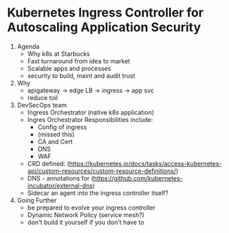 # Kubernetes Ingress Controller for Autoscaling Application Security

1. Agenda
    * Why k8s at Starbucks
    * Fast turnaround from idea to market
    * Scalable apps and processes
    * security to build, maint and audit trust
2. Why
    * apigateway -> edge LB -> ingress -> app svc
    * reduce toil
3. DevSecOps team
    * Ingress Orchestrator (native k8s application)
    * Ingres Orchestrator Responsibilities include:
      * Config of ingress
      * (missed this)
      * CA and Cert
      * DNS
      * WAF
    * CRD defined: (https://kubernetes.io/docs/tasks/access-kubernetes-api/custom-resources/custom-resource-definitions/)
    * DNS - annotations for (https://github.com/kubernetes-incubator/external-dns)
    * Sidecar an agent into the ingress controller itself?
4. Going Further
    * be prepared to evolve your ingress controller
    * Dynamic Network Policy (service mesh?)
    * don't build it yourself if you don't have to